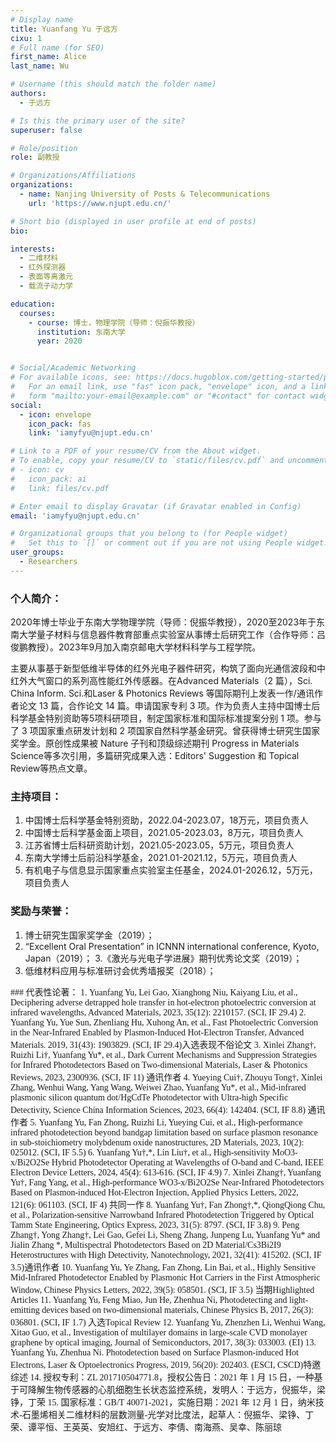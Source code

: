 ```yaml
---
# Display name
title: Yuanfang Yu 于远方
cixu: 1
# Full name (for SEO)
first_name: Alice
last_name: Wu

# Username (this should match the folder name)
authors:
  - 于远方

# Is this the primary user of the site?
superuser: false

# Role/position
role: 副教授

# Organizations/Affiliations
organizations:
  - name: Nanjing University of Posts & Telecommunications
    url: 'https://www.njupt.edu.cn/'

# Short bio (displayed in user profile at end of posts)
bio: 

interests:
  - 二维材料
  - 红外探测器
  - 表面等离激元
  - 载流子动力学

education:
  courses:
    - course: 博士，物理学院（导师：倪振华教授）
      institution: 东南大学
      year: 2020


# Social/Academic Networking
# For available icons, see: https://docs.hugoblox.com/getting-started/page-builder/#icons
#   For an email link, use "fas" icon pack, "envelope" icon, and a link in the
#   form "mailto:your-email@example.com" or "#contact" for contact widget.
social:
  - icon: envelope
    icon_pack: fas
    link: 'iamyfyu@njupt.edu.cn'

# Link to a PDF of your resume/CV from the About widget.
# To enable, copy your resume/CV to `static/files/cv.pdf` and uncomment the lines below.
# - icon: cv
#   icon_pack: ai
#   link: files/cv.pdf

# Enter email to display Gravatar (if Gravatar enabled in Config)
email: 'iamyfyu@njupt.edu.cn'

# Organizational groups that you belong to (for People widget)
#   Set this to `[]` or comment out if you are not using People widget.
user_groups:
  - Researchers
---
```


### 个人简介：
2020年博士毕业于东南大学物理学院（导师：倪振华教授），2020至2023年于东南大学量子材料与信息器件教育部重点实验室从事博士后研究工作（合作导师：吕俊鹏教授）。2023年9月加入南京邮电大学材料科学与工程学院。

主要从事基于新型低维半导体的红外光电子器件研究，构筑了面向光通信波段和中红外大气窗口的系列高性能红外传感器。在Advanced Materials（2 篇），Sci. China Inform. Sci.和Laser & Photonics Reviews 等国际期刊上发表一作/通讯作者论文 13 篇，合作论文 14 篇。申请国家专利 3 项。作为负责人主持中国博士后科学基金特别资助等5项科研项目，制定国家标准和国际标准提案分别 1 项。参与了 3 项国家重点研发计划和 2 项国家自然科学基金研究。曾获得博士研究生国家奖学金。原创性成果被 Nature 子刊和顶级综述期刊 Progress in Materials Science等多次引用，多篇研究成果入选：Editors' Suggestion 和 Topical Review等热点文章。
### 主持项目：
1. 中国博士后科学基金特别资助，2022.04-2023.07，18万元，项目负责人
2. 中国博士后科学基金面上项目，2021.05-2023.03，8万元，项目负责人
3. 江苏省博士后科研资助计划，2021.05-2023.05，5万元，项目负责人
4. 东南大学博士后前沿科学基金，2021.01-2021.12，5万元，项目负责人
5. 有机电子与信息显示国家重点实验室主任基金，2024.01-2026.12，5万元，项目负责人
### 奖励与荣誉：
1. 博士研究生国家奖学金（2019）；
2. “Excellent Oral Presentation” in ICNNN international conference, Kyoto, Japan（2019）；
3.《激光与光电子学进展》期刊优秀论文奖（2019）；
4. 低维材料应用与标准研讨会优秀墙报奖（2018）；
<font face='times'>
### 代表性论著：
1. Yuanfang Yu, Lei Gao, Xianghong Niu, Kaiyang Liu, et al., Deciphering adverse detrapped hole transfer in hot-electron photoelectric conversion at infrared wavelengths, Advanced Materials, 2023, 35(12): 2210157. (SCI, IF 29.4)
2. Yuanfang Yu, Yue Sun, Zhenliang Hu, Xuhong An, et al., Fast Photoelectric Conversion in the Near-Infrared Enabled by Plasmon-Induced Hot-Electron Transfer, Advanced Materials. 2019, 31(43): 1903829. (SCI, IF 29.4)入选表现不俗论文
3. Xinlei Zhang†, Ruizhi Li†, Yuanfang Yu*, et al., Dark Current Mechanisms and Suppression Strategies for Infrared Photodetectors Based on Two-dimensional Materials, Laser & Photonics Reviews, 2023, 2300936. (SCI, IF 11) 通讯作者
4. Yueying Cui†, Zhouyu Tong†, Xinlei Zhang, Wenhui Wang, Yang Wang, Weiwei Zhao, Yuanfang Yu*, et al., Mid-infrared plasmonic silicon quantum dot/HgCdTe Photodetector with Ultra-high Specific Detectivity, Science China Information Sciences, 2023, 66(4): 142404. (SCI, IF 8.8) 通讯作者
5. Yuanfang Yu, Fan Zhong, Ruizhi Li, Yueying Cui, et al., High-performance infrared photodetection beyond bandgap limitation based on surface plasmon resonance in sub-stoichiometry molybdenum oxide nanostructures, 2D Materials, 2023, 10(2): 025012. (SCI, IF 5.5)
6. Yuanfang Yu†,*, Lin Liu†, et al., High-sensitivity MoO3-x/Bi2O2Se Hybrid Photodetector Operating at Wavelengths of O-band and C-band, IEEE Electron Device Letters, 2024, 45(4): 613-616. (SCI, IF 4.9)
7. Xinlei Zhang†, Yuanfang Yu†, Fang Yang, et al., High-performance WO3-x/Bi2O2Se Near-Infrared Photodetectors Based on Plasmon-induced Hot-Electron Injection, Applied Physics Letters, 2022, 121(6): 061103. (SCI, IF 4) 共同一作
8. Yuanfang Yu†, Fan Zhong†,*, QiongQiong Chu, et al., Polarization-sensitive Narrowband Infrared Photodetection Triggered by Optical Tamm State Engineering, Optics Express, 2023, 31(5): 8797. (SCI, IF 3.8)
9. Peng Zhang†, Yong Zhang†, Lei Gao, Gefei Li, Sheng Zhang, Junpeng Lu, Yuanfang Yu* and Jialin Zhang *, Multispectral Photodetectors Based on 2D Material/Cs3Bi2I9 Heterostructures with High Detectivity, Nanotechnology, 2021, 32(41): 415202. (SCI, IF 3.5)通讯作者
10. Yuanfang Yu, Ye Zhang, Fan Zhong, Lin Bai, et al., Highly Sensitive Mid-Infrared Photodetector Enabled by Plasmonic Hot Carriers in the First Atmospheric Window, Chinese Physics Letters, 2022, 39(5): 058501. (SCI, IF 3.5) 当期Highlighted Articles
11. Yuanfang Yu, Feng Miao, Jun He, Zhenhua Ni, Photodetecting and light-emitting devices based on two-dimensional materials, Chinese Physics B, 2017, 26(3): 036801. (SCI, IF 1.7) 入选Topical Review
12. Yuanfang Yu, Zhenzhen Li, Wenhui Wang, Xitao Guo, et al., Investigation of multilayer domains in large-scale CVD monolayer graphene by optical imaging, Journal of Semiconductors, 2017, 38(3): 033003. (EI)
13. Yuanfang Yu, Zhenhua Ni. Photodetection based on Surface Plasmon-induced Hot Electrons, Laser & Optoelectronics Progress, 2019, 56(20): 202403. (ESCI, CSCD)特邀综述
14. 授权专利：ZL 201710504771.8，授权公告日：2021 年 1 月 15 日，一种基于可降解生物传感器的心肌细胞生长状态监控系统，发明人：于远方，倪振华，梁铮，丁荣
15. 国家标准：GB/T 40071-2021，实施日期：2021 年 12 月 1 日，纳米技术-石墨烯相关二维材料的层数测量-光学对比度法，起草人：倪振华、梁铮、丁荣、谭平恒、王英英、安旭红、于远方、李倩、南海燕、吴幸、陈丽琼

 </font>




